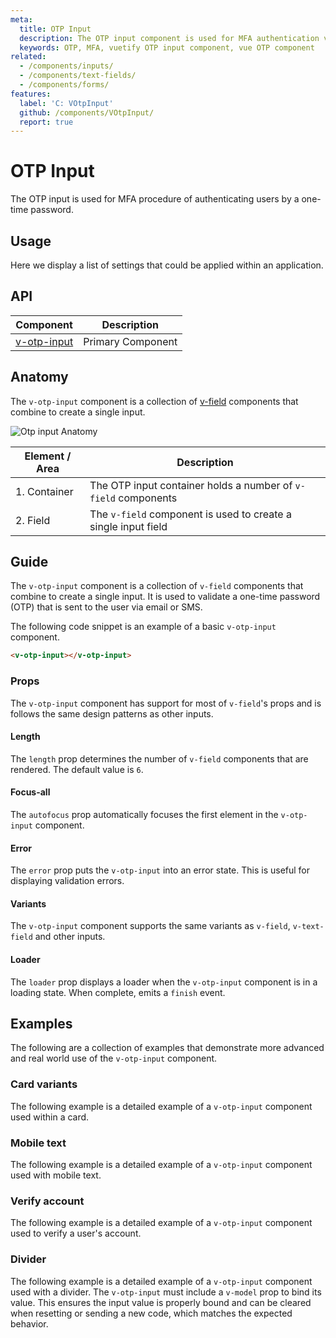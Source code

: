 ```yaml
---
meta:
  title: OTP Input
  description: The OTP input component is used for MFA authentication via input field.
  keywords: OTP, MFA, vuetify OTP input component, vue OTP component
related:
  - /components/inputs/
  - /components/text-fields/
  - /components/forms/
features:
  label: 'C: VOtpInput'
  github: /components/VOtpInput/
  report: true
---
```


# OTP Input

The OTP input is used for MFA procedure of authenticating users by a one-time password.

<PageFeatures />

<DocIntroduced version="3.4.0" />

## Usage

Here we display a list of settings that could be applied within an application.

<ExamplesUsage name="v-otp-input" />

<PromotedEntry />

## API

| Component | Description |
| - | - |
| [v-otp-input](/api/v-otp-input/) | Primary Component |

<ApiInline hide-links />

## Anatomy

The `v-otp-input` component is a collection of [v-field](/api/v-field/) components that combine to create a single input.

![Otp input Anatomy](https://cdn.vuetifyjs.com/docs/images/components/v-otp-input/v-otp-input-anatomy.png "OTP input Anatomy")

| Element / Area | Description |
| - | - |
| 1. Container | The OTP input container holds a number of `v-field` components  |
| 2. Field | The `v-field` component is used to create a single input field |

## Guide

The `v-otp-input` component is a collection of `v-field` components that combine to create a single input. It is used to validate a one-time password (OTP) that is sent to the user via email or SMS.

The following code snippet is an example of a basic `v-otp-input` component.

```html
<v-otp-input></v-otp-input>
```

### Props

The `v-otp-input` component has support for most of `v-field`'s props and is follows the same design patterns as other inputs.

#### Length

The `length` prop determines the number of `v-field` components that are rendered. The default value is `6`.

<ExamplesExample file="v-otp-input/prop-length" />

#### Focus-all

The `autofocus` prop automatically focuses the first element in the `v-otp-input` component.

<ExamplesExample file="v-otp-input/prop-focus-all" />

#### Error

The `error` prop puts the `v-otp-input` into an error state. This is useful for displaying validation errors.

<ExamplesExample file="v-otp-input/prop-error" />

#### Variants

The `v-otp-input` component supports the same variants as `v-field`, `v-text-field` and other inputs.

<ExamplesExample file="v-otp-input/prop-variant" />

#### Loader

The `loader` prop displays a loader when the `v-otp-input` component is in a loading state. When complete, emits a `finish` event.

<ExamplesExample file="v-otp-input/prop-loader" />

## Examples

The following are a collection of examples that demonstrate more advanced and real world use of the `v-otp-input` component.

### Card variants

The following example is a detailed example of a `v-otp-input` component used within a card.

<ExamplesExample file="v-otp-input/misc-card" />

### Mobile text

The following example is a detailed example of a `v-otp-input` component used with mobile text.

<ExamplesExample file="v-otp-input/misc-mobile" />

### Verify account

The following example is a detailed example of a `v-otp-input` component used to verify a user's account.

<ExamplesExample file="v-otp-input/misc-verify" />

### Divider

The following example is a detailed example of a `v-otp-input` component used with a divider.
The `v-otp-input` must include a `v-model` prop to bind its value.
This ensures the input value is properly bound and can be cleared when resetting or sending a new code, which matches the expected behavior.

<ExamplesExample file="v-otp-input/misc-divider" />
